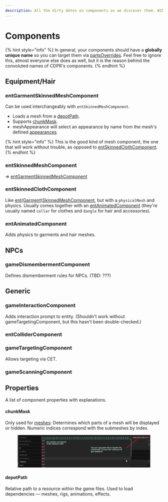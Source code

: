 ```yaml
---
description: All the dirty detes on components as we discover them. WIP.
---
```


# Components

{% hint style="info" %}
In general, your components should have a **globally unique name** so you can target them via [partsOverrides](../../modding-guides/items-equipment/influencing-other-items.md#partsoverrides). Feel free to ignore this, almost everyone else does as well, but it is the reason behind the convoluted names of CDPR's components.
{% endhint %}

## Equipment/Hair

### entGarmentSkinnedMeshComponent

Can be used interchangeably with `entSkinnedMeshComponent`.

* Loads a mesh from a [depotPath](components.md#depotpath).&#x20;
* Supports [chunkMask](components.md#chunkmask).
* meshAppearance will select an appearance by name from the mesh's defined [appearances](../3d-modelling/models-and-meshes.md#chunkmaterials).

{% hint style="info" %}
This is the good kind of mesh component, the one that will work without trouble, as opposed to [entSkinnedClothComponent](components.md#entskinnedclothcomponent).
{% endhint %}

### entSkinnedMeshComponent

\=> [entGarmentSkinnedMeshComponent](components.md#entgarmentskinnedmeshcomponent)

### entSkinnedClothComponent

Like [ent(Garment)SkinnedMeshComponent](components.md#entskinnedmeshcomponent), but with a `physicalMesh` and physics. Usually comes together with an [entAnimatedComponent](components.md#entanimatedcomponent) (they're usually named `collar` for clothes and `dangle` for hair and accessories).

### entAnimatedComponent

Adds physics to garments and hair meshes.

## NPCs

### gameDismembermentComponent

Defines dismemberment rules for NPCs. (TBD: ???)

## Generic

### gameInteractionComponent

Adds interaction prompt to entity. (Shouldn't work without gameTargetingComponent, but this hasn't been double-checked.)

### entColliderComponent

### gameTargetingComponent

Allows targeting via CET.&#x20;

### gameScanningComponent

## Properties

A list of component properties with explanations.

#### chunkMask

Only used for [meshes](../3d-modelling/models-and-meshes.md): Determines which parts of a mesh will be displayed or hidden. Numeric indices correspond with the submeshes by index.

<figure><img src="../../.gitbook/assets/chunkmask.png" alt=""><figcaption></figcaption></figure>

#### depotPath

Relative path to a resource within the game files. Used to load dependencies — meshes, rigs, animations, effects.

